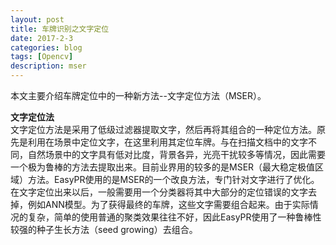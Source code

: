```yaml
---
layout: post
title: 车牌识别之文字定位
date: 2017-2-3
categories: blog
tags: [Opencv]
description: mser
---
```


本文主要介绍车牌定位中的一种新方法--文字定位方法（MSER）。          

**文字定位法**       
文字定位方法是采用了低级过滤器提取文字，然后再将其组合的一种定位方法。原先是利用在场景中定位文字，在这里利用其定位车牌。与在扫描文档中的文字不同，自然场景中的文字具有低对比度，背景各异，光亮干扰较多等情况，因此需要一个极为鲁棒的方法去提取出来。目前业界用的较多的是MSER（最大稳定极值区域）方法。EasyPR使用的是MSER的一个改良方法，专门针对文字进行了优化。在文字定位出来以后，一般需要用一个分类器将其中大部分的定位错误的文字去掉，例如ANN模型。为了获得最终的车牌，这些文字需要组合起来。由于实际情况的复杂，简单的使用普通的聚类效果往往不好，因此EasyPR使用了一种鲁棒性较强的种子生长方法（seed growing）去组合。   


